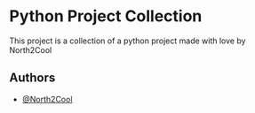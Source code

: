 
# Python Project Collection

This project is a collection of a python project made with love by North2Cool

## Authors

- [@North2Cool](https://www.github.com/north2cool)

